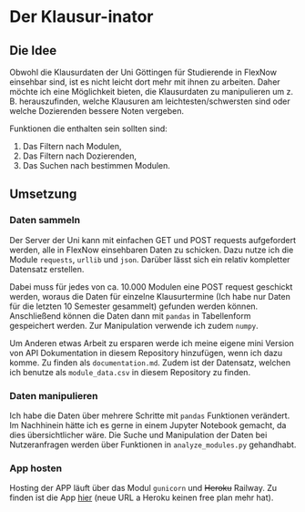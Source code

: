 # Der Klausur-inator

## Die Idee

Obwohl die Klausurdaten der Uni Göttingen für Studierende in FlexNow einsehbar sind,
ist es nicht leicht dort mehr mit ihnen zu arbeiten. Daher möchte ich eine Möglichkeit
bieten, die Klausurdaten zu manipulieren um z. B. herauszufinden, welche Klausuren
am leichtesten/schwersten sind oder welche Dozierenden bessere Noten vergeben.

Funktionen die enthalten sein sollten sind:
1. Das Filtern nach Modulen, 
2. Das Filtern nach Dozierenden, 
3. Das Suchen nach bestimmen Modulen.

## Umsetzung

### Daten sammeln

Der Server der Uni kann mit einfachen GET und POST requests aufgefordert werden, 
alle in FlexNow einsehbaren Daten zu schicken. Dazu nutze ich die Module ``requests``, 
``urllib`` und ``json``. Darüber lässt sich ein relativ kompletter Datensatz erstellen. 

Dabei muss für jedes von ca. 10.000 Modulen eine POST request geschickt werden, 
woraus die Daten für einzelne Klausurtermine (Ich habe nur Daten für die letzten 10 
Semester gesammelt) gefunden werden können. Anschließend können die Daten dann mit 
``pandas`` in Tabellenform gespeichert werden. Zur Manipulation verwende ich zudem ``numpy``.

Um Anderen etwas Arbeit zu ersparen werde ich meine eigene mini Version von API Dokumentation 
in diesem Repository hinzufügen, wenn ich dazu komme. Zu finden als ``documentation.md``. Zudem ist
der Datensatz, welchen ich benutze als ``module_data.csv`` in diesem Repository zu finden.

### Daten manipulieren
Ich habe die Daten über mehrere Schritte mit ``pandas`` Funktionen verändert.
Im Nachhinein hätte ich es gerne in einem Jupyter Notebook gemacht, da dies übersichtlicher wäre.
Die Suche und Manipulation der Daten bei Nutzeranfragen werden über Funktionen in ``analyze_modules.py`` gehandhabt.

### App hosten
Hosting der APP läuft über das Modul ``gunicorn`` und ~~Heroku~~ Railway. Zu finden ist die App [hier](https://klausur-inator.up.railway.app/) (neue URL a Heroku keinen free plan mehr hat).
